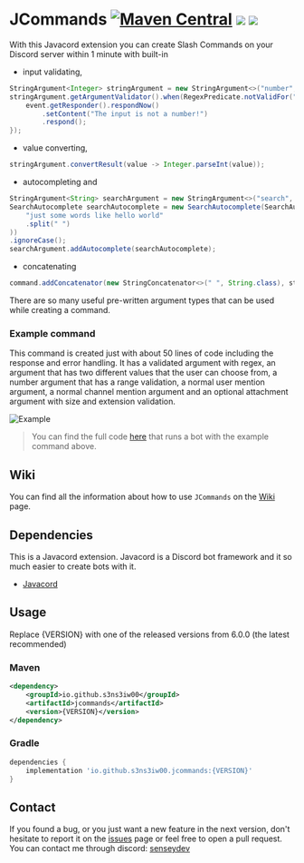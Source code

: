 # JCommands [![Maven Central](https://img.shields.io/maven-central/v/io.github.s3ns3iw00/jcommands?label=Latest%20version)](https://github.com/S3nS3IW00/JCommands/releases/latest) [![](https://img.shields.io/badge/Javadoc-Latest-green)](https://javadoc.io/doc/io.github.s3ns3iw00/jcommands/latest) [![](https://img.shields.io/badge/Javacord-3.8.0-blue)](https://github.com/Javacord/Javacord)

With this Javacord extension you can create Slash Commands on your Discord server within 1 minute with built-in
- input validating,
```java  
StringArgument<Integer> stringArgument = new StringArgument<>("number", "A number", Integer.class);  
stringArgument.getArgumentValidator().when(RegexPredicate.notValidFor("\\d+")).thenRespond(event -> {  
    event.getResponder().respondNow()  
        .setContent("The input is not a number!")  
        .respond();  
});  
```  
- value converting,
```java  
stringArgument.convertResult(value -> Integer.parseInt(value));  
```  
- autocompleting and
```java  
StringArgument<String> searchArgument = new StringArgument<>("search", "Start typing", String.class);  
SearchAutocomplete searchAutocomplete = new SearchAutocomplete(SearchAutocomplete.SearchType.CONTAINS, Arrays.asList(  
    "just some words like hello world"  
    .split(" ")  
))  
.ignoreCase();  
searchArgument.addAutocomplete(searchAutocomplete);  
```  
- concatenating
```java  
command.addConcatenator(new StringConcatenator<>(" ", String.class), stringArgument, searchArgument);  
```  

There are so many useful pre-written argument types that can be used while creating a command.

### Example command
This command is created just with about 50 lines of code including the response and error handling. It has a validated
argument with regex, an argument that has two different values that the user can choose from, a number argument that has
a range validation, a normal user mention argument, a normal channel mention argument and an optional attachment argument
with size and extension validation.

![Example](https://imgur.com/swqZYXH.png)

> You can find the full code [here](https://github.com/S3nS3IW00/JCommands/blob/master/src/test/java/me/s3ns3iw00/jcommands/TestMain.java) that runs a bot with the example command above.

## Wiki

You can find all the information about how to use `JCommands` on the [Wiki](https://github.com/S3nS3IW00/JCommands/wiki)
page.

## Dependencies

This is a Javacord extension. Javacord is a Discord bot framework and it so much easier to create
bots with it.

- [Javacord](https://github.com/Javacord/Javacord)

## Usage
Replace {VERSION} with one of the released versions from 6.0.0 (the latest recommended)

### Maven
```xml  
<dependency>  
    <groupId>io.github.s3ns3iw00</groupId>  
    <artifactId>jcommands</artifactId>  
    <version>{VERSION}</version>  
</dependency>  
```  

### Gradle
```groovy  
dependencies {  
    implementation 'io.github.s3ns3iw00.jcommands:{VERSION}'  
}  
```  

## Contact

If you found a bug, or you just want a new feature in the next version, don't hesitate to report it on
the [issues](https://github.com/S3nS3IW00/JCommands/issues) page or feel free to open a pull request. You can contact me through
discord: [senseydev](https://discord.com/users/249674530077802496)
